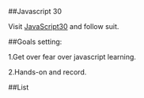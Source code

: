 ##Javascript 30<p>
Visit [JavaScript30](https://javascript30.com/) and follow suit.

##Goals setting:<p>
	1.Get over fear over javascript learning.<p>
	2.Hands-on and record.<p>

##List

